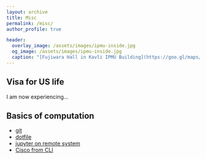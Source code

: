 ```yaml
---
layout: archive
title: Misc
permalink: /misc/
author_profile: true

header:
  overlay_image: /assets/images/ipmu-inside.jpg
  og_image: /assets/images/ipmu-inside.jpg
  caption: "[Fujiwara Hall in Kavli IPMU Building](https://goo.gl/maps/83SNZDF3H1w8qQZd7)"
---
```


## Visa for US life

I am now experiencing...

## Basics of computation

- [git](/misc/git)
- [dotfile](/misc/dotfile)
- [jupyter on remote system](/misc/jupyter-on-remote-system)
- [Cisco from CLI](cisco-from-cli)
